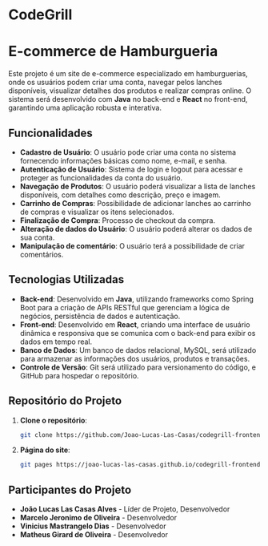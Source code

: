 # CodeGrill

# E-commerce de Hamburgueria

Este projeto é um site de e-commerce especializado em hamburguerias, onde os usuários podem criar uma conta, navegar pelos lanches disponíveis, visualizar detalhes dos produtos e realizar compras online. O sistema será desenvolvido com **Java** no back-end e **React** no front-end, garantindo uma aplicação robusta e interativa.

## Funcionalidades

- **Cadastro de Usuário**: O usuário pode criar uma conta no sistema fornecendo informações básicas como nome, e-mail, e senha.
- **Autenticação de Usuário**: Sistema de login e logout para acessar e proteger as funcionalidades da conta do usuário.
- **Navegação de Produtos**: O usuário poderá visualizar a lista de lanches disponíveis, com detalhes como descrição, preço e imagem.
- **Carrinho de Compras**: Possibilidade de adicionar lanches ao carrinho de compras e visualizar os itens selecionados.
- **Finalização de Compra**: Processo de checkout da compra.
- **Alteração de dados do Usuário**: O usuário poderá alterar os dados de sua conta.
- **Manipulação de comentário**: O usuário terá a possibilidade de criar comentários.


## Tecnologias Utilizadas

- **Back-end**: Desenvolvido em **Java**, utilizando frameworks como Spring Boot para a criação de APIs RESTful que gerenciam a lógica de negócios, persistência de dados e autenticação.
- **Front-end**: Desenvolvido em **React**, criando uma interface de usuário dinâmica e responsiva que se comunica com o back-end para exibir os dados em tempo real.
- **Banco de Dados**: Um banco de dados relacional, MySQL, será utilizado para armazenar as informações dos usuários, produtos e transações.
- **Controle de Versão**: Git será utilizado para versionamento do código, e GitHub para hospedar o repositório.

## Repositório do Projeto

1. **Clone o repositório**:
   ```bash
   git clone https://github.com/Joao-Lucas-Las-Casas/codegrill-frontend

2. **Página do site**:
   ```bash
   git pages https://joao-lucas-las-casas.github.io/codegrill-frontend/

## Participantes do Projeto

- **João Lucas Las Casas Alves** - Líder de Projeto, Desenvolvedor
- **Marcelo Jeronimo de Oliveira** - Desenvolvedor
- **Vinicius Mastrangelo Dias** - Desenvolvedor
- **Matheus Girard de Oliveira** - Desenvolvedor

